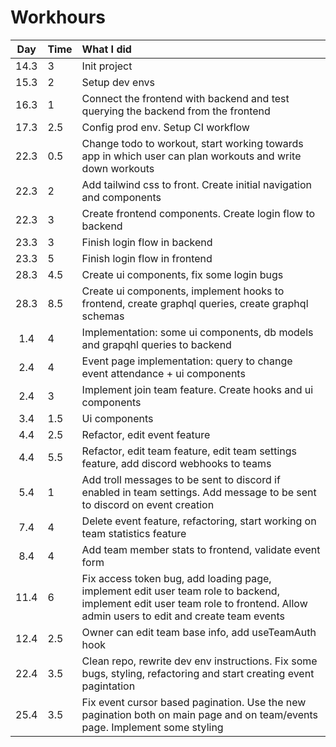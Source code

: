 # Workhours

| Day  | Time  | What I did                                                                                                                                                                                              |
| :--: | :---- | :------------------------------------------------------------------------------------------------------------------------------------------------------------------------------------------------------ |
| 14.3 | 3     | Init project                                                                                                                                                                                            |
| 15.3 | 2     | Setup dev envs                                                                                                                                                                                          |
| 16.3 | 1     | Connect the frontend with backend and test querying the backend from the frontend                                                                                                                       |
| 17.3 | 2.5   | Config prod env. Setup CI workflow                                                                                                                                                                      |
| 22.3 | 0.5   | Change todo to workout, start working towards app in which user can plan workouts and write down workouts                                                                                               |
| 22.3 | 2     | Add tailwind css to front. Create initial navigation and components                                                                                                                                     |
| 22.3 | 3     | Create frontend components. Create login flow to backend                                                                                                                                                |
| 23.3 | 3     | Finish login flow in backend                                                                                                                                                                            |
| 23.3 | 5     | Finish login flow in frontend                                                                                                                                                                           |
| 28.3 | 4.5   | Create ui components, fix some login bugs                                                                                                                                                               |
| 28.3 | 8.5   | Create ui components, implement hooks to frontend, create graphql queries, create graphql schemas                                                                                                       |
| 1.4  | 4     | Implementation: some ui components, db models and grapqhl queries to backend                                                                                                                            |
| 2.4  | 4     | Event page implementation: query to change event attendance + ui components                                                                                                                             |
| 2.4  | 3     | Implement join team feature. Create hooks and ui components                                                                                                                                             |
| 3.4  | 1.5   | Ui components                                                                                                                                                                                           |
| 4.4  | 2.5   | Refactor, edit event feature                                                                                                                                                                            |
| 4.4  | 5.5   | Refactor, edit team feature, edit team settings feature, add discord webhooks to teams                                                                                                                  |
| 5.4  | 1     | Add troll messages to be sent to discord if enabled in team settings. Add message to be sent to discord on event creation                                                                               |
| 7.4  | 4     | Delete event feature, refactoring, start working on team statistics feature                                                                                                                             |
| 8.4  | 4     | Add team member stats to frontend, validate event form                                                                                                                                                  |
| 11.4 | 6     | Fix access token bug, add loading page, implement edit user team role to backend, implement edit user team role to frontend. Allow admin users to edit and create team events                           |
| 12.4 | 2.5 | Owner can edit team base info, add useTeamAuth hook                                                                                                                                                     |
| 22.4 | 3.5 | Clean repo, rewrite dev env instructions. Fix some bugs, styling, refactoring and start creating event pagintation |
| 25.4 | 3.5 | Fix event cursor based pagination. Use the new pagination both on main page and on team/events page. Implement some styling |
